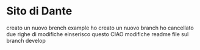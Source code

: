 # Sito di Dante

creato un nuovo brench example
ho creato un nuovo branch
ho cancellato due righe di modifiche einserisco questo
CIAO
modifiche readme file sul branch develop


